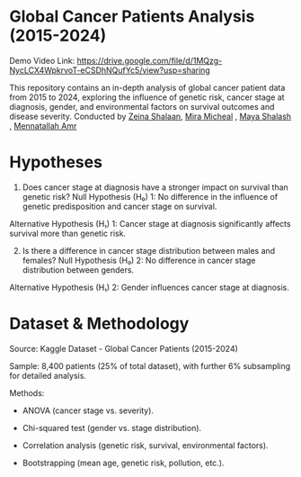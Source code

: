 # **Global Cancer Patients Analysis (2015-2024)**

Demo Video Link: https://drive.google.com/file/d/1MQzg-NycLCX4WpkrvoT-eCSDhNQufYc5/view?usp=sharing

This repository contains an in-depth analysis of global cancer patient data from 2015 to 2024, exploring the influence of genetic risk, cancer stage at diagnosis, gender, and environmental factors on survival outcomes and disease severity. Conducted by [Zeina Shalaan](https://www.linkedin.com/in/zeina-shalaan-86b078307/), [Mira Micheal](https://www.linkedin.com/in/mira-m-2061a4322/) , [Maya Shalash](https://www.linkedin.com/in/maya-shalash-13a251356/) , [Mennatallah Amr](https://www.linkedin.com/in/mennatallah-amr-mostafa-ab72282a2/)

# **Hypotheses**
1. Does cancer stage at diagnosis have a stronger impact on survival than genetic risk?
Null Hypothesis (H₀) 1: No difference in the influence of genetic predisposition and cancer stage on survival.

Alternative Hypothesis (H₁) 1: Cancer stage at diagnosis significantly affects survival more than genetic risk.

2. Is there a difference in cancer stage distribution between males and females?
Null Hypothesis (H₀) 2: No difference in cancer stage distribution between genders.

Alternative Hypothesis (H₁) 2: Gender influences cancer stage at diagnosis.

# **Dataset & Methodology**
Source: Kaggle Dataset - Global Cancer Patients (2015-2024)

Sample: 8,400 patients (25% of total dataset), with further 6% subsampling for detailed analysis.

Methods:

- ANOVA (cancer stage vs. severity).

- Chi-squared test (gender vs. stage distribution).

- Correlation analysis (genetic risk, survival, environmental factors).

- Bootstrapping (mean age, genetic risk, pollution, etc.).
